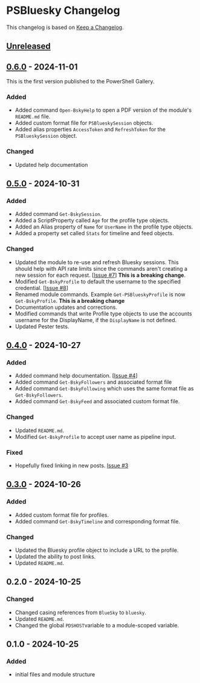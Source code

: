 # PSBluesky Changelog

This changelog is based on [Keep a Changelog](https://keepachangelog.com/en/1.0.0/).

## [Unreleased]

## [0.6.0] - 2024-11-01

This is the first version published to the PowerShell Gallery.

### Added

- Added command `Open-BskyHelp` to open a PDF version of the module's `README.md` file.
- Added custom format file for `PSBlueskySession` objects.
- Added alias properties `AccessToken` and `RefreshToken` for the `PSBlueskySession` object.

### Changed

- Updated help documentation

## [0.5.0] - 2024-10-31

### Added

- Added command `Get-BskySession`.
- Added a ScriptProperty called `Age` for the profile type objects.
- Added an Alias property of `Name` for `UserName` in the profile type objects.
- Added a property set called `Stats` for timeline and feed objects.

### Changed

- Updated the module to re-use and refresh Bluesky sessions. This should help with API rate limits since the commands aren't creating a new session for each request. [[Issue #7](https://github.com/jdhitsolutions/PSBluesky/issues/7)] __This is a breaking change__.
- Modified `Get-BskyProfile` to default the username to the specified credential. [[Issue #8](https://github.com/jdhitsolutions/PSBluesky/issues/8)]
- Renamed module commands. Example `Get-PSBlueskyProfile` is now `Get-BskyProfile`. __This is a breaking change__
- Documentation updates and corrections.
- Modified commands that write Profile type objects to use the accounts username for the DisplayName, if the `DisplayName` is not defined.
- Updated Pester tests.

## [0.4.0] - 2024-10-27

### Added

- Added command help documentation. [[Issue #4](https://github.com/jdhitsolutions/PSBluesky/issues/4)]
- Added command `Get-BskyFollowers` and associated format file
- Added command `Get-BskyFollowing` which uses the same format file as `Get-BskyFollowers`.
- Added command `Get-BskyFeed` and associated custom format file.

### Changed

- Updated `README.md`.
- Modified `Get-BskyProfile` to accept user name as pipeline input.

### Fixed

- Hopefully fixed linking in new posts. [Issue #3](https://github.com/jdhitsolutions/PSBluesky/issues/3)

## [0.3.0] - 2024-10-26

### Added

- Added custom format file for profiles.
- Added command `Get-BskyTimeline` and corresponding format file.

### Changed

- Updated the Bluesky profile object to include a URL to the profile.
- Updated the ability to post links.
- Updated `README.md`.

## 0.2.0 - 2024-10-25

### Changed

- Changed casing references from `BlueSky` to `bluesky`.
- Updated `README.md`.
- Changed the global `PDSHOST`variable to a module-scoped variable.

## 0.1.0 - 2024-10-25

### Added

- initial files and module structure

[Unreleased]: https://github.com/jdhitsolutions/PSBluesky/compare/v0.6.0..HEAD
[0.6.0]: https://github.com/jdhitsolutions/PSBluesky/compare/v0.5.0..v0.6.0
[0.5.0]: https://github.com/jdhitsolutions/PSBluesky/compare/v0.4.0..v0.5.0
[0.4.0]: https://github.com/jdhitsolutions/PSBluesky/compare/v0.3.0..v0.4.0
[0.3.0]: https://github.com/jdhitsolutions/PSBluesky/compare/v0.2.0...v0.3.0